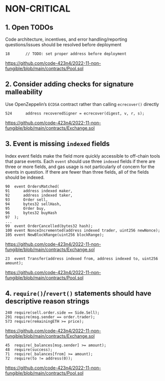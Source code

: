 # NON-CRITICAL

## 1. Open TODOs

Code architecture, incentives, and error handling/reporting questions/issues should be resolved before deployment

```
18       // TODO: set proper address before deployment
```
https://github.com/code-423n4/2022-11-non-fungible/blob/main/contracts/Pool.sol


## 2. Consider adding checks for signature malleability

Use OpenZeppelin’s `ECDSA` contract rather than calling `ecrecover()` directly

```
524      address recoveredSigner = ecrecover(digest, v, r, s);
```
https://github.com/code-423n4/2022-11-non-fungible/blob/main/contracts/Exchange.sol


## 3. Event is missing `indexed` fields

Index event fields make the field more quickly accessible to off-chain tools that parse events. Each `event` should use three `indexed` fields if there are three or more fields, and gas usage is not particularly of concern for the events in question. If there are fewer than three fields, all of the fields should be indexed.

```
90	event OrdersMatched(
91		address indexed maker,
92		address indexed taker,
93		Order sell,
94		bytes32 sellHash,
95		Order buy,
96		bytes32 buyHash
97	);
...
99	event OrderCancelled(bytes32 hash);
100	event NonceIncremented(address indexed trader, uint256 newNonce);
105	event NewBlockRange(uint256 blockRange);
```
https://github.com/code-423n4/2022-11-non-fungible/blob/main/contracts/Exchange.sol
```
23	event Transfer(address indexed from, address indexed to, uint256 amount);
```
https://github.com/code-423n4/2022-11-non-fungible/blob/main/contracts/Pool.sol


## 4. `require()`/`revert()` statements should have descriptive reason strings

```
240	require(sell.order.side == Side.Sell);
291	require(msg.sender == order.trader);
573	require(remainingETH >= price);
```
https://github.com/code-423n4/2022-11-non-fungible/blob/main/contracts/Exchange.sol
```
45	require(_balances[msg.sender] >= amount);
48	require(success);
71	require(_balances[from] >= amount);
72	require(to != address(0));
```
https://github.com/code-423n4/2022-11-non-fungible/blob/main/contracts/Pool.sol


